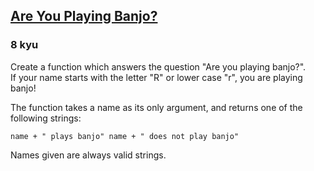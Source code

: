 <h2><a href=https://www.codewars.com/kata/53af2b8861023f1d88000832/train/python target="_blank">Are You Playing Banjo?</a></h2><h3>8 kyu</h3><p>Create a function which answers the question "Are you playing banjo?".<br>If your name starts with the letter "R" or lower case "r", you are playing banjo!</p><p>The function takes a name as its only argument, and returns one of the following strings:</p><pre><code>name + " plays banjo" name + " does not play banjo"</code></pre><p>Names given are always valid strings.</p>